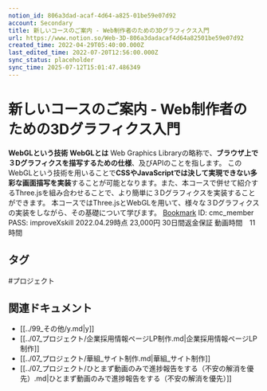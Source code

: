 ```yaml
---
notion_id: 806a3dad-acaf-4d64-a825-01be59e07d92
account: Secondary
title: 新しいコースのご案内 - Web制作者のための3Dグラフィクス入門
url: https://www.notion.so/Web-3D-806a3dadacaf4d64a82501be59e07d92
created_time: 2022-04-29T05:40:00.000Z
last_edited_time: 2022-07-20T12:56:00.000Z
sync_status: placeholder
sync_time: 2025-07-12T15:01:47.486349
---
```

# 新しいコースのご案内 - Web制作者のための3Dグラフィクス入門

**WebGLという技術**
**WebGLとは**
Web Graphics Libraryの略称で、**ブラウザ上で３Dグラフィクスを描写するための仕様**、及びAPIのことを指します。
このWebGLという技術を用いることで**CSSやJavaScriptでは決して実現できない多彩な画面描写を実装**することが可能となります。また、本コースで併せて紹介するThree.jsを組み合わせることで、より簡単に３Dグラフィクスを実装することができます。
本コースではThree.jsとWebGLを用いて、様々な３Dグラフィクスの実装をしながら、その基礎について学びます。
[Bookmark](https://p.codemafia.tech/?coupon_code=TANABATA)
ID: cmc_member
PASS: improveXskill
2022.04.29時点
23,000円
30日間返金保証
動画時間　11時間

## タグ

#プロジェクト 

## 関連ドキュメント

- [[../99_その他/y.md|y]]
- [[../07_プロジェクト/企業採用情報ページLP制作.md|企業採用情報ページLP制作]]
- [[../07_プロジェクト/華組_サイト制作.md|華組_サイト制作]]
- [[../07_プロジェクト/ひとまず動画のみで進捗報告をする（不安の解消を優先）.md|ひとまず動画のみで進捗報告をする（不安の解消を優先）]]
